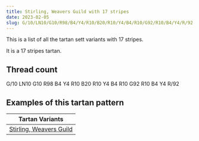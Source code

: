 ```yaml
---
title: Stirling, Weavers Guild with 17 stripes
date: 2023-02-05
slug: G/10/LN10/G10/R98/B4/Y4/R10/B20/R10/Y4/B4/R10/G92/R10/B4/Y4/R/92
---
```

This is a list of all the tartan sett variants with 17 stripes.

It is a 17 stripes tartan.


## Thread count
G/10 LN10 G10 R98 B4 Y4 R10 B20 R10 Y4 B4 R10 G92 R10 B4 Y4 R/92

## Examples of this tartan pattern

| Tartan Variants |
|---------------|
| [Stirling, Weavers Guild](/variants/g/10/ln10/g10/r98/b4/y4/r10/b20/r10/y4/b4/r10/g92/r10/b4/y4/r/92-b304080-g008000-lne0e0e0-rc00000-yf0c000)||
